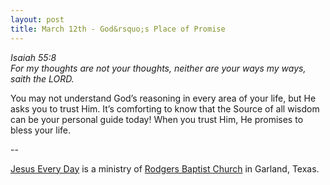 ```yaml
---
layout: post
title: March 12th - God&rsquo;s Place of Promise
---
```


_Isaiah 55:8  
For my thoughts are not your thoughts, neither are your ways my
ways, saith the LORD._

You may not understand God&rsquo;s reasoning in every area of your
life, but He asks you to trust Him. It&rsquo;s comforting to know
that the Source of all wisdom can be your personal guide today! When
you trust Him, He promises to bless your life.

 --

<a href=http://jesuseveryday.net>Jesus Every Day</a> is a ministry of <a href=http://rodgersbaptist.net>Rodgers Baptist Church</a> in Garland, Texas.
